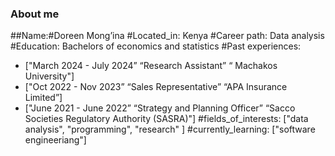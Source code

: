 ### About me
##Name:#Doreen Mong’ina
#Located_in: Kenya
#Career path: Data analysis
#Education: Bachelors of economics and statistics
#Past experiences:
  - ["March 2024 - July 2024” “Research Assistant” “ Machakos University"]
  - ["Oct 2022 - Nov 2023” “Sales Representative” “APA Insurance Limited”]
  - ["June 2021 - June 2022” “Strategy and Planning Officer” “Sacco Societies Regulatory Authority (SASRA)"]
#fields_of_interests: ["data analysis", "programming", "research" ]
#currently_learning: ["software engineeriang"]



